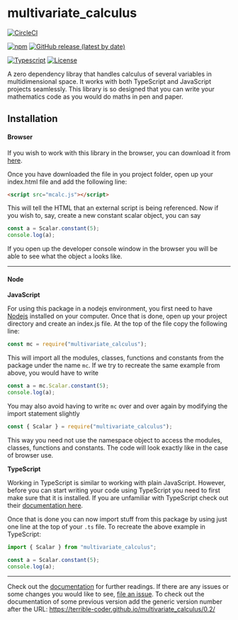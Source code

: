 multivariate_calculus
=====================
[shields]: (https://img.shields.io)
[![CircleCI](https://img.shields.io/circleci/build/gh/terrible-coder/multivariate_calculus/master?style=flat-square&logo=circleci)](https://www.circleci.com/gh/terrible-coder/multivariate_calculus)

[![npm](https://img.shields.io/npm/v/multivariate_calculus?style=flat-square&logo=npm)](https://npmjs.com/package/multivariate_calculus)
[![GitHub release (latest by date)](https://img.shields.io/github/v/release/terrible-coder/multivariate_calculus?style=flat-square&logo=github)](https://github.com/terrible-coder/multivariate_calculus/releases/latest)

[![Typescript](https://img.shields.io/badge/made_with-typescript-007ACC?style=flat-square&logo=typescript)](http://typescriptlang.org/)
[![License](https://img.shields.io/github/license/terrible-coder/multivariate_calculus?style=flat-square)](https://opensource.org/licenses/MIT)

A zero dependency libray that handles calculus of several variables in
multidimensional space. It works with both TypeScript and JavaScript projects
seamlessly. This library is so designed that you can write your mathematics code
as you would do maths in pen and paper.

## Installation

#### Browser

If you wish to work with this library in the browser, you can download it from [here](https://github.com/terrible-coder/multivariate_calculus/releases).

Once you have downloaded the file in you project folder, open up your index.html
file and add the following line:
```html
<script src="mcalc.js"></script>
```

This will tell the HTML that an external script is being referenced.
Now if you wish to, say, create a new constant scalar object, you can say
```javascript
const a = Scalar.constant(5);
console.log(a);
```
If you open up the developer console window in the browser you will be able to
see what the object `a` looks like.

-------------------

#### Node

**JavaScript**

For using this package in a nodejs environment, you first need to have [Nodejs](https://nodejs.org/en/download/)
installed on your computer.
Once that is done, open up your project directory and create an index.js file.
At the top of the file copy the following line:
```javascript
const mc = require("multivariate_calculus");
```

This will import all the modules, classes, functions and constants from the
package under the name `mc`. If we try to recreate the same example from above,
you would have to write
```javascript
const a = mc.Scalar.constant(5);
console.log(a);
```

You may also avoid having to write `mc` over and over again by modifying the
import statement slightly
```javascript
const { Scalar } = require("multivariate_calculus");
```

This way you need not use the namespace object to access the modules, classes,
functions and constants. The code will look exactly like in the case of browser use.

**TypeScript**

Working in TypeScript is similar to working with plain JavaScript. However, before
you can start writing your code using TypeScript you need to first make sure
that it is installed. If you are unfamiliar with TypeScript check out their
[documentation here](http://www.typescriptlang.org/docs/home.html).

Once that is done you can now import stuff from this package by using just one
line at the top of your `.ts` file. To recreate the above example in TypeScript:
```typescript
import { Scalar } from "multivariate_calculus";

const a = Scalar.constant(5);
console.log(a);
```

-------------------

Check out the [documentation](https://terrible-coder.github.io/multivariate_calculus) for further readings.
If there are any issues or some changes you would like to see, [file an issue](https://github.com/terrible-coder/multivariate_calculus/issues).
To check out the documentation of some previous version add the generic version
number after the URL:
https://terrible-coder.github.io/multivariate_calculus/0.2/